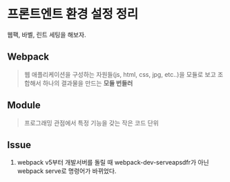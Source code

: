# 프론트엔트 환경 설정 정리

웹팩, 바벨, 린트 세팅을 해보자.

## Webpack

> 웹 애플리케이션을 구성하는 자원들(js, html, css, jpg, etc..)을 모듈로 보고 조합해서 하나의 결과물을 만드는 **모듈 번들러**

## Module

> 프로그래밍 관점에서 특정 기능을 갖는 작은 코드 단위

## Issue

1. webpack v5부터 개발서버를 돌릴 때 webpack-dev-serveapsdfr가 아닌 webpack serve로 명령어가 바뀌었다.
